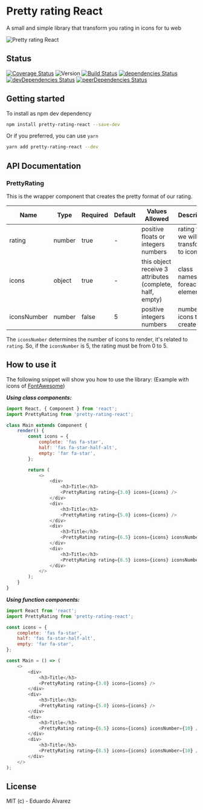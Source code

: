 # Pretty rating React

A small and simple library that transform you rating in icons for tu web

![Pretty rating React](https://imgur.com/U0WgQID.png 'How to see pretty-rating-react')

## Status

[![Coverage Status](https://coveralls.io/repos/github/Proskynete/pretty-rating-react/badge.svg?branch=master)](https://coveralls.io/github/Proskynete/pretty-rating-react?branch=master) ![Version](https://img.shields.io/npm/v/pretty-rating-react.svg) [![Build Status](https://travis-ci.org/Proskynete/pretty-rating-react.svg?branch=master)](https://travis-ci.org/Proskynete/pretty-rating-react) [![dependencies Status](https://david-dm.org/proskynete/pretty-rating-react/status.svg)](https://david-dm.org/proskynete/pretty-rating-react) [![devDependencies Status](https://david-dm.org/proskynete/pretty-rating-react/dev-status.svg)](https://david-dm.org/proskynete/pretty-rating-react?type=dev) [![peerDependencies Status](https://david-dm.org/proskynete/pretty-rating-react/peer-status.svg)](https://david-dm.org/proskynete/pretty-rating-react?type=peer)

## Getting started

To install as npm dev dependency

```sh
npm install pretty-rating-react --save-dev
```

Or if you preferred, you can use `yarn`

```sh
yarn add pretty-rating-react --dev
```

## API Documentation

### PrettyRating

This is the wrapper component that creates the pretty format of our rating.

| Name        | Type   | Required | Default | Values Allowed                                           | Description                            |
| ----------- | ------ | -------- | ------- | -------------------------------------------------------- | -------------------------------------- |
| rating      | number | true     | -       | positive floats or integers numbers                      | rating that we will transform to icons |
| icons       | object | true     | -       | this object receive 3 attributes (complete, half, empty) | class names foreach elements           |
| iconsNumber | number | false    | 5       | positive integers numbers                                | number of icons to create              |

The `iconsNumber` determines the number of icons to render, it's related to `rating`. So, if the `iconsNumber` is 5, the rating must be from 0 to 5.

## How to use it

The following snippet will show you how to use the library: (Example with icons of [FontAwesome](https://fontawesome.com/))

**_Using class components:_**

```js
import React, { Component } from 'react';
import PrettyRating from 'pretty-rating-react';

class Main extends Component {
	render() {
		const icons = {
			complete: 'fas fa-star',
			half: 'fas fa-star-half-alt',
			empty: 'far fa-star',
		};

		return (
			<>
				<div>
					<h3>Title</h3>
					<PrettyRating rating={3.0} icons={icons} />
				</div>
				<div>
					<h3>Title</h3>
					<PrettyRating rating={5.0} icons={icons} />
				</div>
				<div>
					<h3>Title</h3>
					<PrettyRating rating={6.5} icons={icons} iconsNumber={10} />
				</div>
				<div>
					<h3>Title</h3>
					<PrettyRating rating={8.5} icons={icons} iconsNumber={10} />
				</div>
			</>
		);
	}
}
```

**_Using function components:_**

```js
import React from 'react';
import PrettyRating from 'pretty-rating-react';

const icons = {
	complete: 'fas fa-star',
	half: 'fas fa-star-half-alt',
	empty: 'far fa-star',
};

const Main = () => (
	<>
		<div>
			<h3>Title</h3>
			<PrettyRating rating={3.0} icons={icons} />
		</div>
		<div>
			<h3>Title</h3>
			<PrettyRating rating={5.0} icons={icons} />
		</div>
		<div>
			<h3>Title</h3>
			<PrettyRating rating={6.5} icons={icons} iconsNumber={10} />
		</div>
		<div>
			<h3>Title</h3>
			<PrettyRating rating={8.5} icons={icons} iconsNumber={10} />
		</div>
	</>
);
```

## License

MIT (c) - Eduardo Álvarez
